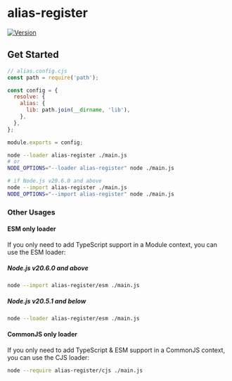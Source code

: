 # alias-register

<a href="https://www.npmjs.com/package/alias-register"><img src="https://img.shields.io/npm/v/alias-register.svg?sanitize=true" alt="Version"></a>

## Get Started

```js
// alias.config.cjs
const path = require('path');

const config = {
  resolve: {
    alias: {
      lib: path.join(__dirname, 'lib'),
    },
  },
};

module.exports = config;
```

```sh
node --loader alias-register ./main.js
# or
NODE_OPTIONS="--loader alias-register" node ./main.js

# if Node.js v20.6.0 and above
node --import alias-register ./main.js
NODE_OPTIONS="--import alias-register" node ./main.js
```

### Other Usages

#### ESM only loader

If you only need to add TypeScript support in a Module context, you can use the ESM loader:

##### Node.js v20.6.0 and above

```sh
node --import alias-register/esm ./main.js
```

##### Node.js v20.5.1 and below

```sh
node --loader alias-register/esm ./main.js
```

#### CommonJS only loader

If you only need to add TypeScript & ESM support in a CommonJS context, you can use the CJS loader:

```sh
node --require alias-register/cjs ./main.js
```
